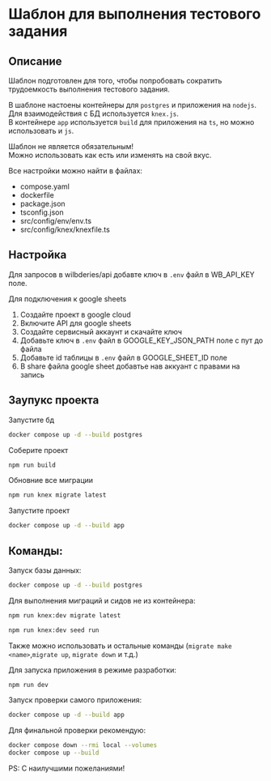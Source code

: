 # Шаблон для выполнения тестового задания

## Описание

Шаблон подготовлен для того, чтобы попробовать сократить трудоемкость выполнения тестового задания.

В шаблоне настоены контейнеры для `postgres` и приложения на `nodejs`.  
Для взаимодействия с БД используется `knex.js`.  
В контейнере `app` используется `build` для приложения на `ts`, но можно использовать и `js`.

Шаблон не является обязательным!\
Можно использовать как есть или изменять на свой вкус.

Все настройки можно найти в файлах:

- compose.yaml
- dockerfile
- package.json
- tsconfig.json
- src/config/env/env.ts
- src/config/knex/knexfile.ts

## Настройка

Для запросов в wilbderies/api добавте ключ в `.env` файл в WB_API_KEY поле.

Для подключения к google sheets

1. Создайте проект в google cloud
2. Включите API для google sheets
3. Создайте сервисный аккаунт и скачайте ключ
4. Добавьте ключ в `.env` файл в GOOGLE_KEY_JSON_PATH поле с пут до файла
5. Добавьте id таблицы в `.env` файл в GOOGLE_SHEET_ID поле
6. В share файла google sheet добавтье нав аккуант с правами на запись

## Заупукс проекта

Запустите бд

```bash
docker compose up -d --build postgres
```

Соберите проект

```bash
npm run build
```

Обновние все миграции

```bash
npm run knex migrate latest
```

Запустите проект

```bash
docker compose up -d --build app
```

## Команды:

Запуск базы данных:

```bash
docker compose up -d --build postgres
```

Для выполнения миграций и сидов не из контейнера:

```bash
npm run knex:dev migrate latest
```

```bash
npm run knex:dev seed run
```

Также можно использовать и остальные команды (`migrate make <name>`,`migrate up`, `migrate down` и т.д.)

Для запуска приложения в режиме разработки:

```bash
npm run dev
```

Запуск проверки самого приложения:

```bash
docker compose up -d --build app
```

Для финальной проверки рекомендую:

```bash
docker compose down --rmi local --volumes
docker compose up --build
```

PS: С наилучшими пожеланиями!
